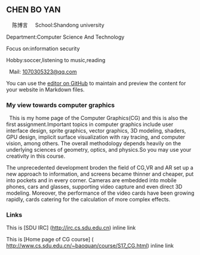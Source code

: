 ## CHEN BO YAN
   
   陈博言
   
   School:Shandong university
   
   Department:Computer Science And Technology
   
   Focus on:information security
   
   Hobby:soccer,listening to music,reading
   
   Mail: 1070305323@qq.com 
   
You can use the [editor on GitHub](https://github.com/cby1996/cby1996cg.github.io/edit/master/index.md) to maintain and preview the content for your website in Markdown files.

### My view towards computer graphics
   This is my home page of the Computer Graphics(CG) and this is also the first assignment.Important topics in computer graphics include user interface design, sprite graphics, vector graphics, 3D modeling, shaders, GPU design, implicit surface visualization with ray tracing, and computer vision, among others. The overall methodology depends heavily on the underlying sciences of geometry, optics, and physics.So
you may use your creativity in this course.

   The unprecedented development broden the field of CG,VR and AR set up a new approach to information, and screens became thinner and cheaper, put into pockets and in every corner. Cameras are embedded into mobile phones, cars and glasses, supporting video capture and even direct 3D modeling. Moreover, the performance of the video cards have been growing rapidly, cards catering for the calculation of more complex effects.

### Links
This is [SDU IRC] (http://irc.cs.sdu.edu.cn) inline link

This is [Home page of CG course] ( http://www.cs.sdu.edu.cn/~baoquan/course/S17_CG.html) inline link

